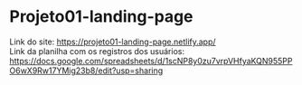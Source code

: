 # Projeto01-landing-page

Link do site: https://projeto01-landing-page.netlify.app/ 
<br>
Link da planilha com os registros dos usuários: https://docs.google.com/spreadsheets/d/1scNP8y0zu7vrpVHfyaKQN955PPO6wX9Rw17YMig23b8/edit?usp=sharing
